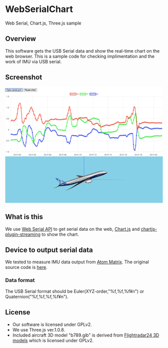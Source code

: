 # WebSerialChart
Web Serial, Chart.js, Three.js sample
## Overview
This software gets the USB Serial data and show the real-time chart on the web browser.
This is a sample code for checking implimentation and the work of IMU via USB serial.

## Screenshot
![screenshot](images/WebSerialChart.png)

## What is this
We use [Web Serial API](https://wicg.github.io/serial/) to get serial data on the web, [Chart.js](https://www.chartjs.org/) and [chartjs-plugin-streaming](https://nagix.github.io/chartjs-plugin-streaming/) to show the chart.
## Device to output serial data
We tested to measure IMU data output from [Atom Matrix](https://docs.m5stack.com/#/en/core/atom_matrix). The original source code is [here](https://github.com/m5stack/M5Atom/edit/master/examples/Basics/MPU6886/MPU6886.ino).

### Data format
The USB Serial format should be Euler(XYZ-order,"%f,%f,%f¥n") or Quaternion("%f,%f,%f,%f¥n").

## License
* Our software is licensed under GPLv2.
* We use Three.js ver.1.0.8.
* Included aircraft 3D model "b789.gib" is derived from [Flightradar24 3D models](https://github.com/Flightradar24/fr24-3d-models) which is licensed under GPLv2.
